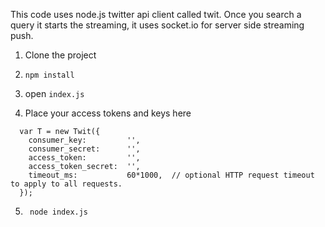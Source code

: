 This code uses node.js twitter api client called twit. Once you search a query it starts the streaming, it uses socket.io for server side streaming push.

1. Clone the project 

2. <code>npm install</code>

3. open <code>index.js</code>

4. Place your access tokens and keys here

```
  var T = new Twit({
    consumer_key:         '',
    consumer_secret:      '',
    access_token:         '',
    access_token_secret:  '',
    timeout_ms:           60*1000,  // optional HTTP request timeout to apply to all requests.
  });
```

5. <code> node index.js </code>
